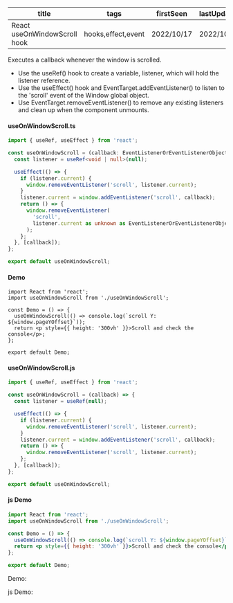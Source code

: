 | title                        | tags               | firstSeen  | lastUpdated |
| ---------------------------- | ------------------ | ---------- | ----------- |
| React useOnWindowScroll hook | hooks,effect,event | 2022/10/17 | 2022/10/17  |

Executes a callback whenever the window is scrolled.

- Use the useRef() hook to create a variable, listener, which will hold the listener reference.
- Use the useEffect() hook and EventTarget.addEventListener() to listen to the 'scroll' event of the Window global object.
- Use EventTarget.removeEventListener() to remove any existing listeners and clean up when the component unmounts.

#### useOnWindowScroll.ts

```ts
import { useRef, useEffect } from 'react';

const useOnWindowScroll = (callback: EventListenerOrEventListenerObject) => {
  const listener = useRef<void | null>(null);

  useEffect(() => {
    if (listener.current) {
      window.removeEventListener('scroll', listener.current);
    }
    listener.current = window.addEventListener('scroll', callback);
    return () => {
      window.removeEventListener(
        'scroll',
        listener.current as unknown as EventListenerOrEventListenerObject,
      );
    };
  }, [callback]);
};

export default useOnWindowScroll;
```

#### Demo

```tsx | pure
import React from 'react';
import useOnWindowScroll from './useOnWindowScroll';

const Demo = () => {
  useOnWindowScroll(() => console.log(`scroll Y: ${window.pageYOffset}`));
  return <p style={{ height: '300vh' }}>Scroll and check the console</p>;
};

export default Demo;
```

#### useOnWindowScroll.js

```js
import { useRef, useEffect } from 'react';

const useOnWindowScroll = (callback) => {
  const listener = useRef(null);

  useEffect(() => {
    if (listener.current) {
      window.removeEventListener('scroll', listener.current);
    }
    listener.current = window.addEventListener('scroll', callback);
    return () => {
      window.removeEventListener('scroll', listener.current);
    };
  }, [callback]);
};

export default useOnWindowScroll;
```

#### js Demo

```jsx | pure
import React from 'react';
import useOnWindowScroll from './useOnWindowScroll';

const Demo = () => {
  useOnWindowScroll(() => console.log(`scroll Y: ${window.pageYOffset}`));
  return <p style={{ height: '300vh' }}>Scroll and check the console</p>;
};

export default Demo;
```

Demo:

<code src="./Demo.tsx"></code>

js Demo:

<code src="./js/Demo.jsx"></code>

